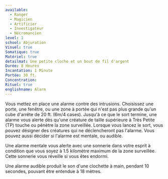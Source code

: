 ```yaml
---
available:
  - Ranger
  - Magicien
  - Artificier
  - Investigateur
  - Nécromancien
level: 1
school: Abjuration
Visuel: true
Somatique: true
Matériel: true
detailmat: Une petite cloche et un bout de fil d'argent
Durée: 8 Heures
Incantation: 1 Minute
Portée: 30 ft.
Concentration: 
Rituel: true
englishname: Alarm
---
```

Vous mettez en place une alarme contre des intrusions. Choisissez une porte, une fenêtre, ou une zone à portée qui n'est pas plus grande qu'un cube d'arrête de 20 ft. (6m/4 cases). Jusqu'à ce que le sort termine, une alarme vous alerte dès qu'une créature de taille supérieure à Très Petite (TP) touche ou pénètre la zone surveillée. Lorsque vous lancez le sort, vous pouvez désigner des créatures qui ne déclencheront pas l'alarme. Vous pouvez aussi décider si l'alarme est mentale, ou audible.

Une alarme mentale vous alerte avec une sonnerie dans votre esprit à condition que vous soyez à 1.5 kilomètre maximum de la zone surveillée. Cette sonnerie vous réveille si vous êtes endormi.

Une alarme audible produit le son d'une clochette à main, pendant 10 secondes, pouvant être entendue à 18 mètres.

